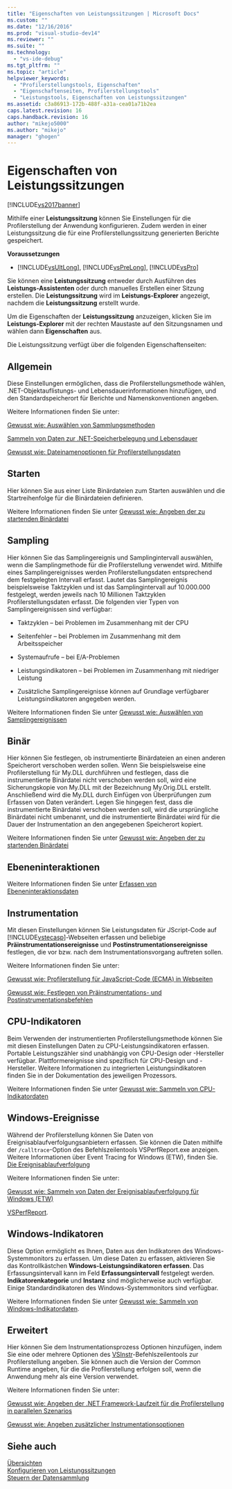 ```yaml
---
title: "Eigenschaften von Leistungssitzungen | Microsoft Docs"
ms.custom: ""
ms.date: "12/16/2016"
ms.prod: "visual-studio-dev14"
ms.reviewer: ""
ms.suite: ""
ms.technology: 
  - "vs-ide-debug"
ms.tgt_pltfrm: ""
ms.topic: "article"
helpviewer_keywords: 
  - "Profilerstellungstools, Eigenschaften"
  - "Eigenschaftenseiten, Profilerstellungstools"
  - "Leistungstools, Eigenschaften von Leistungssitzungen"
ms.assetid: c3a86913-172b-488f-a31a-cea01a71b2ea
caps.latest.revision: 16
caps.handback.revision: 16
author: "mikejo5000"
ms.author: "mikejo"
manager: "ghogen"
---
```

# Eigenschaften von Leistungssitzungen
[!INCLUDE[vs2017banner](../code-quality/includes/vs2017banner.md)]

Mithilfe einer **Leistungssitzung** können Sie Einstellungen für die Profilerstellung der Anwendung konfigurieren.  Zudem werden in einer Leistungssitzung die für eine Profilerstellungssitzung generierten Berichte gespeichert.  
  
 **Voraussetzungen**  
  
-   [!INCLUDE[vsUltLong](../code-quality/includes/vsultlong_md.md)], [!INCLUDE[vsPreLong](../code-quality/includes/vsprelong_md.md)], [!INCLUDE[vsPro](../code-quality/includes/vspro_md.md)]  
  
 Sie können eine **Leistungssitzung** entweder durch Ausführen des **Leistungs\-Assistenten** oder durch manuelles Erstellen einer Sitzung erstellen.  Die **Leistungssitzung** wird im **Leistungs\-Explorer** angezeigt, nachdem die **Leistungssitzung** erstellt wurde.  
  
 Um die Eigenschaften der **Leistungssitzung** anzuzeigen, klicken Sie im **Leistungs\-Explorer** mit der rechten Maustaste auf den Sitzungsnamen und wählen dann **Eigenschaften** aus.  
  
 Die Leistungssitzung verfügt über die folgenden Eigenschaftenseiten:  
  
## Allgemein  
 Diese Einstellungen ermöglichen, dass die Profilerstellungsmethode wählen, .NET\-Objektauflistungs\- und Lebensdauerinformationen hinzufügen, und den Standardspeicherort für Berichte und Namenskonventionen angeben.  
  
 Weitere Informationen finden Sie unter:  
  
 [Gewusst wie: Auswählen von Sammlungsmethoden](../profiling/how-to-choose-collection-methods.md)  
  
 [Sammeln von Daten zur .NET\-Speicherbelegung und Lebensdauer](../profiling/collecting-dotnet-memory-allocation-and-lifetime-data.md)  
  
 [Gewusst wie: Dateinamenoptionen für Profilerstellungsdaten](../profiling/how-to-set-performance-data-file-name-options.md)  
  
## Starten  
 Hier können Sie aus einer Liste Binärdateien zum Starten auswählen und die Startreihenfolge für die Binärdateien definieren.  
  
 Weitere Informationen finden Sie unter [Gewusst wie: Angeben der zu startenden Binärdatei](../profiling/how-to-specify-the-binary-to-start.md)  
  
## Sampling  
 Hier können Sie das Samplingereignis und Samplingintervall auswählen, wenn die Samplingmethode für die Profilerstellung verwendet wird.  Mithilfe eines Samplingereignisses werden Profilerstellungsdaten entsprechend dem festgelegten Intervall erfasst.  Lautet das Samplingereignis beispielsweise Taktzyklen und ist das Samplingintervall auf 10.000.000 festgelegt, werden jeweils nach 10 Millionen Taktzyklen Profilerstellungsdaten erfasst.  Die folgenden vier Typen von Samplingereignissen sind verfügbar:  
  
-   Taktzyklen – bei Problemen im Zusammenhang mit der CPU  
  
-   Seitenfehler – bei Problemen im Zusammenhang mit dem Arbeitsspeicher  
  
-   Systemaufrufe – bei E\/A\-Problemen  
  
-   Leistungsindikatoren – bei Problemen im Zusammenhang mit niedriger Leistung  
  
-   Zusätzliche Samplingereignisse können auf Grundlage verfügbarer Leistungsindikatoren angegeben werden.  
  
 Weitere Informationen finden Sie unter [Gewusst wie: Auswählen von Samplingereignissen](../profiling/how-to-choose-sampling-events.md)  
  
## Binär  
 Hier können Sie festlegen, ob instrumentierte Binärdateien an einen anderen Speicherort verschoben werden sollen.  Wenn Sie beispielsweise eine Profilerstellung für My.DLL durchführen und festlegen, dass die instrumentierte Binärdatei nicht verschoben werden soll, wird eine Sicherungskopie von My.DLL mit der Bezeichnung My.Orig.DLL erstellt.  Anschließend wird die My.DLL durch Einfügen von Überprüfungen zum Erfassen von Daten verändert.  Legen Sie hingegen fest, dass die instrumentierte Binärdatei verschoben werden soll, wird die ursprüngliche Binärdatei nicht umbenannt, und die instrumentierte Binärdatei wird für die Dauer der Instrumentation an den angegebenen Speicherort kopiert.  
  
 Weitere Informationen finden Sie unter [Gewusst wie: Angeben der zu startenden Binärdatei](../profiling/how-to-specify-the-binary-to-start.md)  
  
## Ebeneninteraktionen  
 Weitere Informationen finden Sie unter [Erfassen von Ebeneninteraktionsdaten](../profiling/collecting-tier-interaction-data.md)  
  
## Instrumentation  
 Mit diesen Einstellungen können Sie Leistungsdaten für JScript\-Code auf [!INCLUDE[vstecasp](../code-quality/includes/vstecasp_md.md)]\-Webseiten erfassen und beliebige **Präinstrumentationsereignisse** und **Postinstrumentationsereignisse** festlegen, die vor bzw. nach dem Instrumentationsvorgang auftreten sollen.  
  
 Weitere Informationen finden Sie unter:  
  
 [Gewusst wie: Profilerstellung für JavaScript\-Code \(ECMA\) in Webseiten](../profiling/how-to-profile-javascript-code-in-web-pages.md)  
  
 [Gewusst wie: Festlegen von Präinstrumentations\- und Postinstrumentationsbefehlen](../profiling/how-to-specify-pre-and-post-instrument-commands.md)  
  
## CPU\-Indikatoren  
 Beim Verwenden der instrumentierten Profilerstellungsmethode können Sie mit diesen Einstellungen Daten zu CPU\-Leistungsindikatoren erfassen.  Portable Leistungszähler sind unabhängig von CPU\-Design oder \-Hersteller verfügbar.  Plattformereignisse sind spezifisch für CPU\-Design und \-Hersteller.  Weitere Informationen zu integrierten Leistungsindikatoren finden Sie in der Dokumentation des jeweiligen Prozessors.  
  
 Weitere Informationen finden Sie unter [Gewusst wie: Sammeln von CPU\-Indikatordaten](../profiling/how-to-collect-cpu-counter-data.md)  
  
## Windows\-Ereignisse  
 Während der Profilerstellung können Sie Daten von Ereignisablaufverfolgungsanbietern erfassen.  Sie können die Daten mithilfe der `/calltrace`\-Option des Befehlszeilentools VSPerfReport.exe anzeigen.  Weitere Informationen über Event Tracing for Windows \(ETW\), finden Sie. [Die Ereignisablaufverfolgung](http://go.microsoft.com/fwlink/?linkid=90752)  
  
 Weitere Informationen finden Sie unter:  
  
 [Gewusst wie: Sammeln von Daten der Ereignisablaufverfolgung für Windows \(ETW\)](../profiling/how-to-collect-event-tracing-for-windows-etw-data.md)  
  
 [VSPerfReport](../profiling/vsperfreport.md).  
  
## Windows\-Indikatoren  
 Diese Option ermöglicht es Ihnen, Daten aus den Indikatoren des Windows\-Systemmonitors zu erfassen.  Um diese Daten zu erfassen, aktivieren Sie das Kontrollkästchen **Windows\-Leistungsindikatoren erfassen**.  Das Erfassungsintervall kann im Feld **Erfassungsintervall** festgelegt werden.  **Indikatorenkategorie** und **Instanz** sind möglicherweise auch verfügbar.  Einige Standardindikatoren des Windows\-Systemmonitors sind verfügbar.  
  
 Weitere Informationen finden Sie unter [Gewusst wie: Sammeln von Windows\-Indikatordaten](../profiling/how-to-collect-windows-counter-data.md).  
  
## Erweitert  
 Hier können Sie dem Instrumentationsprozess Optionen hinzufügen, indem Sie eine oder mehrere Optionen des [VSInstr](../profiling/vsinstr.md)\-Befehlszeilentools zur Profilerstellung angeben.  Sie können auch die Version der Common Runtime angeben, für die die Profilerstellung erfolgen soll, wenn die Anwendung mehr als eine Version verwendet.  
  
 Weitere Informationen finden Sie unter:  
  
 [Gewusst wie: Angeben der .NET Framework\-Laufzeit für die Profilerstellung in parallelen Szenarios](../profiling/how-to-specify-the-dotnet-framework-runtime.md)  
  
 [Gewusst wie: Angeben zusätzlicher Instrumentationsoptionen](../profiling/how-to-specify-additional-instrumentation-options.md)  
  
## Siehe auch  
 [Übersichten](../profiling/overviews-performance-tools.md)   
 [Konfigurieren von Leistungssitzungen](../profiling/configuring-performance-sessions.md)   
 [Steuern der Datensammlung](../profiling/controlling-data-collection.md)